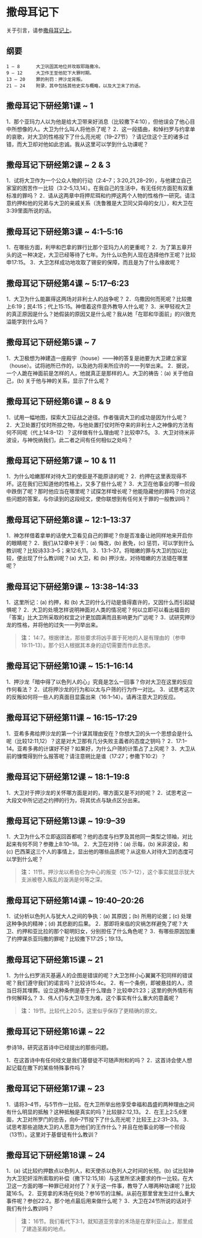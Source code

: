 # 撒母耳记下

关于引言，请参[撒母耳记上](/2020/02/22/sds-zh-part-2-10)。

## 纲要

    1 – 8      大卫巩固其地位并攻取耶路撒冷。
    9 – 12     大卫作王至他犯下大罪时期。
    13 – 20    罪的刑罚：押沙龙背叛。
    21 – 24    附录，其中包括其他史实与概略，以及大卫末了的话。

## 撒母耳记下研经第1课 ~ 1

1．那个亚玛力人以为他是给大卫带来好消息（比较撒下4:10），但他误会了他心目中所想像的人。大卫为什么叫人将他杀了呢？
2．这一段插曲，和悼扫罗与约拿单的哀歌，对大卫的性格投下了什么亮光呢（19–27节）？请记住这个王的诸多过错，而大卫却对他如此忠诚。我从这里可以学到什么功课呢？

<!--more-->

## 撒母耳记下研经第2课 ~ 2 & 3

1．试将大卫作为一个公众人物的行动（2:4–7；3:20,21,28–29），与他建立自己家室的困苦作一比较（3:2–5,13,14）。在我自己的生活中，有无任何方面犯有双重标准的罪吗？
2．请从这两章中将押尼珥和约押这两个人物的性格作一研究。请注意约押和他的兄弟与大卫的亲戚关系（洗鲁雅是大卫同父异母的女儿），和大卫在3:39里面所说的话。

## 撒母耳记下研经第3课 ~ 4:1–5:16

1．在哪些方面，利甲和巴拿的罪行比那个亚玛力人的更重呢？
2．为了第五章开头的这一种决定，大卫已经等待了七年。为什么以色列人现在选择他作王呢？比较申17:15。
3．大卫怎样成功地攻取了锡安的保障，而且是为了什么缘故呢？

## 撒母耳记下研经第4课 ~ 5:17–6:23

1．大卫为什么能赢得这两场对非利士人的战争呢？
2．乌撒因何而死呢？比较撒上6:19；民4:15；代上15:15。神借着这件意外教导人什么呢？
3．米甲轻视大卫的真正原因是什么？她假装的原因又是什么呢？我从她「在耶和华面前」的兴致充溢能学到什么吗？

## 撒母耳记下研经第5课 ~ 7

1．大卫极想为神建造一座殿宇（house）——神的答复是祂要为大卫建立家室（house）。试将祂所已作的，以及祂为将来所应许的一一列举出来。
2．据说，一个人跪在神面前是怎样的人，他就真正是那样的人。大卫的祷告：(a) 关于他自己，(b) 关于他与神的关系，显示了什么呢？

## 撒母耳记下研经第6课 ~ 8 & 9

1．试用一幅地图，探索大卫征战之途径。作者强调大卫的成功是因为什么呢？
2．大卫处置打仗时所掠之物，与他处置打仗时所夺来的非利士人之神像的方法有何不同呢（代上14:8–12）？这样做有什么理由呢？比较申7:5。
3．大卫对待米非波设，与神悦纳我们，此二者之间有任何相似之处吗？

## 撒母耳记下研经第7课 ~ 10 & 11

1．为什么哈嫩那样对待大卫的使臣是不能原谅的呢？
2．约押在这里表现得不坏。这在我们已知道他的性格上，又多了些什么呢？
3．大卫在他事业的哪一阶段中跌倒了呢？那时他应当在哪里呢？试探怎样增长呢？他能隐藏他的罪吗？你对这些问题的答案，与你读到的这段经文，使你联想到有任何关于罪的一般教训吗？

## 撒母耳记下研经第8课 ~ 12:1–13:37

1．神怎样借着拿单的话使大卫看见自己的罪呢？你是否准备让祂同样地来开启你的眼睛呢？
2．我们从12章中关于：(a) 悔改，(b) 赦免，(c) 惩罚，可以学到什么教训呢？比较诗33:3–5；来12:6,11。
3．13:1–37。将暗嫩的罪与大卫的加以比较，便出现了什么教训呢？(a) 大卫，和 (b) 押沙龙，对待暗嫩的方法错在哪里呢？

## 撒母耳记下研经第9课 ~ 13:38–14:33

1．这里所记：(a) 约押，和 (b) 大卫的什么行动是值得嘉许的，又因什么而引起疑惧呢？
2．大卫的处境怎样说明神面对人类的情况呢？何以立即可以看出福音的「答案」比大卫所采取的权宜之计更加圆满而且影响更为广远呢？
3．试研究押沙龙的性格，并将他的过失一一列举出来。

> **注：** 14:7。根据律法，那些要求将凶手置于死地的人是有理由的（参申19:11–13）。那个妇人根据其本身的迫切需要而作此恳求。

## 撒母耳记下研经第10课 ~ 15:1–16:14

1．押沙龙「暗中得了以色列人的心」究竟是怎么一回事？你对大卫在这里的反应作何看法？
2．试将押沙龙的行为和以太与户筛的行为作一对比。
3．试思考这次的反叛如何将一些人的真面目显露出来（16:1–14）。请再注意大卫的反应。

## 撒母耳记下研经第11课 ~ 16:15–17:29

1．亚希多弗给押沙龙的第一个计谋其理由安在？你想大卫的头一个思想会是什么呢（比较12:11,12）？这是对大卫那有几分失败主義者的态度之钥吗？
2．17:1–14。亚希多弗的计谋好不好？如果好，为什么户筛的计策占了上风呢？
3．大卫从前的慷慨得到什么报答呢？请注意朔比是谁（17:27；参撒下10:2）？

## 撒母耳记下研经第12课 ~ 18:1–19:8

1．大卫对于押沙龙的关怀哪方面是对的，哪方面又是不对的呢？
2．试思考这一大段文中所记述之约押的行为，将其优点与缺点区分出来。

## 撒母耳记下研经第13课 ~ 19:9–39

1．大卫为什么不立即返回首都呢？他的态度与扫罗及其他同一类型之领袖，对比起来有何不同？参撒上8:10–18。
2．大卫在对待：(a) 示每，(b) 米非波设，和 (c) 巴西莱这三个人的事情上，显出他的哪些品质呢？从这些人对待大卫的态度可以学到什么呢？

> **注：** 11节。押沙龙以希伯仑为中心的叛变（15:7–12），这个事实就显示犹大支派被卷入叛乱的漩涡是何等之深。

## 撒母耳记下研经第14课 ~ 19:40–20:26

1．试分析以色列人与犹大人之间的争执：(a) 其原因；(b) 所用的论据；(c) 处理这种争执的精神；(d) 其悲剧的后果。
2．那即将来临的灾祸怎样避免了呢？大卫、约押和亚比拉的那个聪明妇女，分别担任了什么角色呢？
3．有哪些原因加重了约押谋杀亚玛撒的罪呢？比较撒下17:25；19:13。

## 撒母耳记下研经第15课 ~ 21

1．为什么扫罗消灭基遍人的企图是错误的呢？大卫怎样小心翼翼不犯同样的错误呢？我们遵守我们的诺言吗？比较诗15:4c。
2．有一个条例，即被悬挂的人，须当日将其埋葬。设立这种条例是基于什么理由？比较申21:23；这里的例外情形有作何解释么？
3．伟人们与大卫毕生为难，这个事实有什么重大的意義呢？

> **注：** 19节。比较代上20:5，这里似乎保存了更精确的原文。

## 撒母耳记下研经第16课 ~ 22

参诗18，研究这首诗中已经提出的那些问题。

1．在这首诗中有任何经文是我们基督徒不可随声附和的吗？
2．这首诗会使人想起记载在撒下的某些特殊事件吗？

## 撒母耳记下研经第17课 ~ 23

1．请将3–4节，与5节作一比较。在大卫所举出他享受幸福和昌盛的两种理由之间有什么明显的抵触？这种抵触是真实的吗？比较腓2:12,13。
2．在王上2:5,6里面，大卫对所罗门的忠告，向6–7节投下了什么亮光呢？比较王上2:31–33。
3．试思考那些追随大卫的人愿意为他们的王作什么？并且在他事业的哪一个阶段（13节）。这里对于基督徒有什么教训？

## 撒母耳记下研经第18课 ~ 24

1．(a) 试比较约押数点以色列人，和天使杀以色列人之时间的长短。(b) 试比较神为大卫犯奸淫所索取的补偿（撒下12:15,18）与这里所坚决要求的作一比较。在大卫这一方面的哪一种罪已经对付了？关于这一件事，教导了人哪两种功课呢？比较箴16:5。
2．亚劳拿的禾场在何处？参16节的注解。从前在那里曾发生过什么重大事件呢？参创22:2。那个地点最后用来做什么呢？
3．大卫在24节所说的话对于我们有什么教训吗？

> **注：** 16节。我们看代下3:1，就知道亚劳拿的禾场是在摩利亚山上，那里成了建造圣殿的地点。